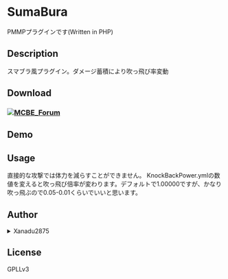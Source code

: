 # SumaBura

PMMPプラグインです(Written in PHP)

## Description

スマブラ風プラグイン。ダメージ蓄積により吹っ飛び率変動

## Download

### [![MCBE_Forum](https://forum.mcbe.jp/styles/uix_dark/images/logo.png)]()

## Demo

## Usage

直接的な攻撃では体力を減らすことができません。
KnockBackPower.ymlの数値を変えると吹っ飛び倍率が変わります。デフォルトで1.00000ですが、かなり吹っ飛ぶので0.05-0.01くらいでいいと思います。

## Author

<details><summary>Xanadu2875</summary>

Twitter
[@xanadu2875](https://twitter.com/xanadu2875)

Lobi
[1a8ca](https://web.lobi.co/user/1a8ca6d4fdd1d87e0f26c68e18f08de6413f7d36)
</details>

## License

GPLLv3
